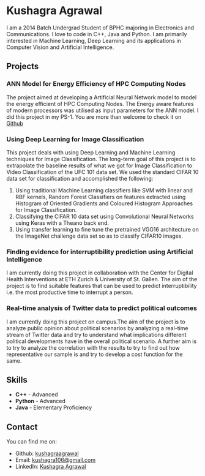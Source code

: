 # Kushagra Agrawal

I am a 2014 Batch Undergrad Student of BPHC majoring in Electronics and Communications. I love to code in C++, Java and Python. I am primarily interested in Machine Learning, Deep Learning and its applications in Computer Vision and Artificial Intelligence.

## Projects

### ANN Model for Energy Efficiency of HPC Computing Nodes

The project aimed at developing a Artificial Neural Network model to model the energy efficient of HPC Computing Nodes. The Energy aware features of modern processors was utilised as input parameters for the ANN model. I did this project in my PS-1. You are more than welcome to check it on [Github](https://github.com/kushagraagrawal/PS-1-Project)

### Using Deep Learning for Image Classification

This project deals with using Deep Learning and Machine Learning techniques for Image Classification. The long-term goal of this project is to extrapolate the baseline results of what 
we got for Image Classification to Video Classification of the UFC 101 data set.
We used the standard CIFAR 10 data set for classification and accomplished the following:
1) Using traditional Machine Learning classifiers like SVM with linear and RBF kernels, Random Forest Classifiers on features extracted using Histogram of Oriented Gradients and Coloured Histogram Approaches for Image Classification.
2) Classifying the CIFAR 10 data set using Convolutional Neural Networks using Keras with a Theano back end.
3) Using transfer learning to fine tune the pretrained VGG16 architecture on the ImageNet challenge data set so as to classify CIFAR10 images.

### Finding evidence for interruptibility prediction using Artificial Intelligence

I am currently doing this project in collaboration with the Center for Digital Health Interventions at ETH Zurich & University of St. Gallen. The aim of the project is to find suitable features that can be used to predict interruptibility i.e. the most productive time to interrupt a person.

### Real-time analysis of Twitter data to predict political outcomes

I am currently doing this project on campus.The aim of the project is to analyze public opinion about political scenarios by analyzing a real-time stream of Twitter data and try to understand what implications different political developments have in the overall political scenario. A further aim is to try to analyze the correlation with the results to try to find out how representative our sample is and try to develop a cost function for the same.

## Skills

* **C++** - Advanced
* **Python** - Advanced
* **Java** - Elementary Proficiency

## Contact

You can find me on:

* Github: [kushagraagrawal](https://github.com/kushagraagrawal)
* Email: [kushagra106@gmail.com](mailto:kushagra106@gmail.com)
* LinkedIn: [Kushagra Agrawal](https://www.linkedin.com/in/kushagra-agrawal-b64962a7/)
